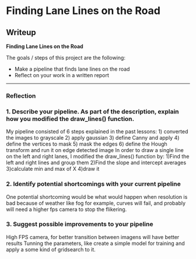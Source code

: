 # **Finding Lane Lines on the Road** 

## Writeup 

**Finding Lane Lines on the Road**

The goals / steps of this project are the following:
* Make a pipeline that finds lane lines on the road
* Reflect on your work in a written report


[//]: # (Image References)

[image1]: ./examples/grayscale.jpg "Grayscale"

---

### Reflection

### 1. Describe your pipeline. As part of the description, explain how you modified the draw_lines() function.


My pipeline consisted of 6 steps explained in the past lessons:
	 1) converted the images to grayscale 
	 2) apply gaussian 
	 3) define Canny and apply 
	 4) define the vertices to mask 
	 5) mask the edges 
	 6) define the Hough transform and run it on edge detected image
	In order to draw a single line on the left and right lanes, I modified the draw_lines() function by: 
	 1)Find the left and right lines and group them 
	 2)Find the slope and intercept averages 
	 3)calculate min and max of X 4)draw it

### 2. Identify potential shortcomings with your current pipeline


One potential shortcoming would be what would happen when resolution is bad because of weather like fog for example, 
curves will fail, and probably will need a higher fps camera to stop the flikering.


### 3. Suggest possible improvements to your pipeline

High FPS camera, for better transition between imagens will have better results Tunning the parameters, 
like create a simple model for training and apply a some kind of gridsearch to it.